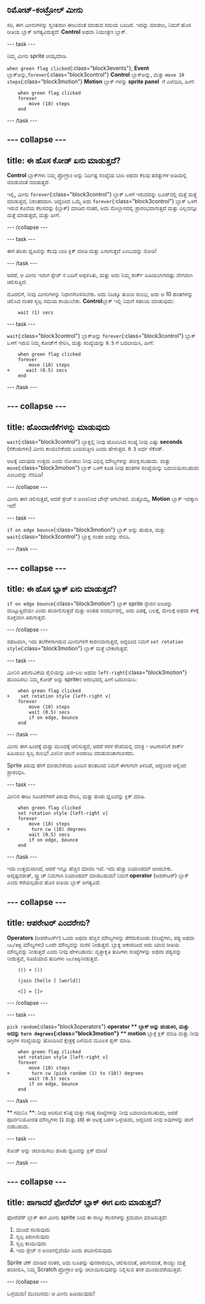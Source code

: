 ## ರಿಮೋಟ್-ಕಂಟ್ರೋಲ್ ಮೀನು

ಸರಿ, ಈಗ ಮೀನುಗಳನ್ನು ಸ್ವಂತವಾಗಿ ಈಜುವಂತೆ ಮಾಡುವ ಸಮಯ ಬಂದಿದೆ. ಇದನ್ನು ಮಾಡಲು, ನಿಮಗೆ ಹೊಸ ರೀತಿಯ ಬ್ಲಾಕ್ ಅಗತ್ಯವಿರುತ್ತದೆ: **Control** ಅಥವಾ ನಿಯಂತ್ರಣ ಬ್ಲಾಕ್.

\--- task \---

ನಿಮ್ಮ ಮೀನು sprite ಆಯ್ಕೆಮಾಡಿ.

`when green flag clicked`{:class="block3events"}, **Event** ಬ್ಲಾಕ್ಅನ್ನು,`forever`{:class="block3control"} **Control** ಬ್ಲಾಕ್ಅನ್ನು, ಮತ್ತು `move 10 steps`{:class="block3motion"} **Motion** ಬ್ಲಾಕ್ ಗಳನ್ನು **sprite panel** ‌ ಗೆ ಎಳೆಯಿರಿ, ಹೀಗೆ:

```blocks3
    when green flag clicked
    forever
        move (10) steps
    end
```

\--- /task \---

## \--- collapse \---

## title: ಈ ಹೊಸ ಕೋಡ್ ಏನು ಮಾಡುತ್ತದೆ?

**Control** ಬ್ಲಾಕ್‌ಗಳು ನಿಮ್ಮ ಪ್ರೋಗ್ರಾಂ ಅನ್ನು ನಿರ್ದಿಷ್ಟ ಸಂಖ್ಯೆಯ ಬಾರಿ ಅಥವಾ ಕೆಲವು ಷರತ್ತುಗಳ ಅಡಿಯಲ್ಲಿ ಮಾಡುವಂತೆ ಮಾಡುತ್ತದೆ.

ಇಲ್ಲಿ, ಮೀನು `forever`{:class="block3control"} ಬ್ಲಾಕ್ ಒಳಗೆ ಇರುವದನ್ನು ಲೂಪ್‌ನಲ್ಲಿ ಮತ್ತೆ ಮತ್ತೆ ಮಾಡುತ್ತದೆ, ನಿರಂತರವಾಗಿ. ಆದ್ದರಿಂದ ಒಮ್ಮೆ ಅದು `forever`{:class="block3control"} ಬ್ಲಾಕ್ ಒಳಗೆ ಇರುವ ಕೊನೆಯ ಕೆಲಸವನ್ನು (ಬ್ಲಾಕ್) ಮಾಡಿದ ನಂತರ, ಅದು ಮೇಲ್ಭಾಗದಲ್ಲಿ ಪ್ರಾರಂಭವಾಗುತ್ತದೆ ಮತ್ತು ಎಲ್ಲವನ್ನೂ ಮತ್ತೆ ಮಾಡುತ್ತದೆ, ಮತ್ತು ಹೀಗೆ.

\--- /collapse \---

\--- task \---

ಈಗ ಹಸಿರು ಧ್ವಜವನ್ನು ಕೆಲವು ಬಾರಿ ಕ್ಲಿಕ್ ಮಾಡಿ ಮತ್ತು ಏನಾಗುತ್ತದೆ ಎಂಬುದನ್ನು ನೋಡಿ!

\--- /task \---

ಆದರೆ, ಆ ಮೀನು ಇವಾಗ ಸ್ಟೇಜ್ ನ ಬದಿಗೆ ಅಪ್ಪಳಿಸಿತು, ಮತ್ತು ಅದು ನಿಮ್ಮ ಶಾರ್ಕ್ ಹಿಡಿಯಲಾಗದಷ್ಟು ವೇಗವಾಗಿ ಚಲಿಸುತ್ತಿದೆ.

ಮೊದಲಿಗೆ, ನೀವು ಮೀನುಗಳನ್ನು ನಿಧಾನಗೊಳಿಸಬೇಕು. ಅದು ನಿಜಕ್ಕೂ ತುಂಬಾ ಸುಲಭ, ಅದು ಆ 10 ಹಂತಗಳನ್ನು ಚಲಿಸಿದ ನಂತರ ಸ್ವಲ್ಪ ಸಮಯ ಕಾಯುಬೇಕು. **Control**ಬ್ಲಾಕ್ ಇಲ್ಲಿ ನಿಮಗೆ ಸಹಾಯ ಮಾಡುವುದು:

```blocks3
    wait (1) secs
```

\--- task \---

`wait`{:class="block3control"} ಬ್ಲಾಕ್ಅನ್ನು `forever`{:class="block3control"} ಬ್ಲಾಕ್ ಒಳಗೆ ಇರುವ ನಿಮ್ಮ ಕೋಡ್‌ಗೆ ಸೇರಿಸಿ, ಮತ್ತು ಸಂಖ್ಯೆಯನ್ನು `0.5` ಗೆ ಬದಲಾಯಿಸಿ, ಹೀಗೆ:

```blocks3
    when green flag clicked
    forever
        move (10) steps
+      wait (0.5) secs
    end
```

\--- /task \---

## \--- collapse \---

## title: ಹೊಂದಾಣಿಕೆಗಳನ್ನು ಮಾಡುವುದು

`wait`{:class="block3control"} ಬ್ಲಾಕ್ನಲ್ಲಿ ನೀವು ಹೊಂದಿಸಿದ ಸಂಖ್ಯೆ ನೀವು ಎಷ್ಟು **seconds** (ಸೆಕೆಂಡುಗಳು) ಮೀನು ಕಾಯಬೇಕೆಂದು ಬಯಸುತ್ತೀರಿ ಎಂದು ಹೇಳುತ್ತದ. `0.5` ಅರ್ಧ ಸೆಕೆಂಡ್.

ಆಟಕ್ಕೆ ಯಾವುದು ಉತ್ತಮ ಎಂದು ನೋಡಲು ನೀವು ವಿಭಿನ್ನ ಮೌಲ್ಯಗಳನ್ನು ಪರೀಕ್ಷಿಸಬಹುದು. ಮತ್ತು `move`{:class="block3motion"} ಬ್ಲಾಕ್ ಒಳಗೆ ಕೂಡ ನೀವು ಹಂತಗಳ ಸಂಖ್ಯೆಯನ್ನು ಬದಲಾಯಿಸಬಹುದು ಎಂಬುದನ್ನು ನೆನಪಿಡಿ!

\--- /collapse \---

ಮೀನು ಈಗ ಚಲಿಸುತ್ತದೆ, ಆದರೆ ಸ್ಟೇಜ್ ನ ಅಂಚಿನಿಂದ ಬೌನ್ಸ್ ಆಗಬೇಕಿದೆ. ಮತ್ತೊಮ್ಮೆ, **Motion** ಬ್ಲಾಕ್ ಇದಕ್ಕಾಗಿ ಇದೆ!

\--- task \---

`if on edge bounce`{:class="block3motion"} ಬ್ಲಾಕ್ ಅನ್ನು ಹುಡುಕಿ, ಮತ್ತು `wait`{:class="block3control"} ಬ್ಲಾಕ್ನ ನಂತರ ಅದನ್ನು ಸೇರಿಸಿ.

\--- /task \---

## \--- collapse \---

## title: ಈ ಹೊಸ ಬ್ಲಾಕ್ ಏನು ಮಾಡುತ್ತದೆ?

`if on edge bounce`{:class="block3motion"} ಬ್ಲಾಕ್ sprite ಸ್ಟೇಜಿನ ಅಂಚನ್ನು ಮುಟ್ಟುತ್ತಿದೆಯೇ ಎಂದು ಪರಿಶೀಲಿಸುತ್ತದೆ ಮತ್ತು ಅಂತಹ ಸಂದರ್ಭದಲ್ಲಿ, ಅದು ಎಡಕ್ಕೆ, ಬಲಕ್ಕೆ, ಮೇಲಕ್ಕೆ ಅಥವಾ ಕೆಳಕ್ಕೆ ಸೂಕ್ತವಾಗಿ ತಿರುಗುತ್ತದೆ.

\--- /collapse \---

ಸಹಜವಾಗಿ, ಇದು ತಲೆಕೆಳಗಾಗಿರುವ ಮೀನುಗಳಿಗೆ ಕಾರಣವಾಗುತ್ತದೆ, ಆದ್ದರಿಂದ ನಿಮಗೆ `set rotation style`{:class="block3motion"} ಬ್ಲಾಕ್ ಮತ್ತೆ ಬೇಕಾಗುತ್ತದೆ.

\--- task \---

ಮೀನಿನ ತಿರುಗುವಿಕೆಯ ಶೈಲಿಯನ್ನು ಎಡ-ಬಲ ಅಥವಾ `left-right`{:class="block3motion"} ಹೊಂದಿಸಲು ನಿಮ್ಮ ಕೋಡ್ ಅನ್ನು sprite‌ನ ಆರಂಭದಲ್ಲಿ ಹೀಗೆ ಬದಲಾಯಿಸಿ:

```blocks3
    when green flag clicked
+    set rotation style [left-right v]
    forever
        move (10) steps
        wait (0.5) secs
        if on edge, bounce
    end
```

\--- /task \---

ಮೀನು ಈಗ ಹಿಂದಕ್ಕೆ ಮತ್ತು ಮುಂದಕ್ಕೆ ಚಲಿಸುತ್ತದೆ, ಆದರೆ ಸರಳ ರೇಖೆಯಲ್ಲಿ ಮಾತ್ರ - ಆಟಗಾರನಿಗೆ ಶಾರ್ಕ್ ಹಿಡಿಯಲು ಸ್ವಲ್ಪ ಸುಲಭ! ಮೀನಿನ ಚಲನೆ ಅಂದಾಜು ಮಾಡುವಂತಾಗಬಾರದು.

Sprite ತಿರುವು ಹೇಗೆ ಮಾಡಬೇಕೆಂದು ಹಿಂದಿನ ಹಂತದಿಂದ ನಿಮಗೆ ಈಗಾಗಲೇ ತಿಳಿದಿದೆ, ಆದ್ದರಿಂದ ಅಲ್ಲಿಂದ ಪ್ರಾರಂಭಿಸಿ.

\--- task \---

ಮೀನಿನ ಈಜು ಸೂಚನೆಗಳಿಗೆ ತಿರುವು ಸೇರಿಸಿ, ಮತ್ತು ಹಸಿರು ಧ್ವಜವನ್ನು ಕ್ಲಿಕ್ ಮಾಡಿ.

```blocks3
    when green flag clicked
    set rotation style [left-right v]
    forever
        move (10) steps
+        turn cw (10) degrees
        wait (0.5) secs
        if on edge, bounce
    end
```

\--- /task \---

ಇದು ಉತ್ತಮವಾಗಿದೆ, ಆದರೆ ಇನ್ನೂ ಹೆಚ್ಚಿನ ಮಾದರಿ ಇದೆ. ಇದು ಹೆಚ್ಚು ರಿಯಾಂಡಮ್ ಆಗಿರಬೇಕು. ಅದೃಷ್ಟವಶಾತ್, ಸ್ಕ್ರ್ಯಾಚ್ ನಿಮಗಾಗಿ ರಿಯಾಂಡಮ್ ಮಾಡಬಹುದು! ನಿಮಗೆ **operator** (ಆಪರೇಟರ್) ಬ್ಲಾಕ್ ಎಂದು ಕರೆಯಲ್ಪಡುವ ಹೊಸ ರೀತಿಯ ಬ್ಲಾಕ್ ಅಗತ್ಯವಿದೆ.

## \--- collapse \---

## title: ಆಪರೇಟರ್ ಎಂದರೇನು?

**Operators** (ಆಪರೇಟರ್ಸ್) ಒಂದು ಅಥವಾ ಹೆಚ್ಚಿನ ಮೌಲ್ಯಗಳನ್ನು ತೆಗೆದುಕೊಂಡು (ಸಂಖ್ಯೆಗಳು, ಪಠ್ಯ ಅಥವಾ `ನಿಜ/ತಪ್ಪು` ಮೌಲ್ಯಗಳು) ಒಂದೇ ಮೌಲ್ಯವನ್ನು ಮರಳಿ ನೀಡುತ್ತದೆ. ಬ್ಲಾಕ್ನ ಆಕಾರದಿಂದ ಅದು ಯಾವ ರೀತಿಯ ಮೌಲ್ಯವನ್ನು ನೀಡುತ್ತದೆ ಎಂದು ನೀವು ಹೇಳಬಹುದು: ವೃತ್ತಾಕೃತಿ ತುದಿಗಳು ಸಂಖ್ಯೆಗಳನ್ನು ಅಥವಾ ಪಠ್ಯವನ್ನು ನೀಡುತ್ತವೆ, ಸೂಜಿಯಾದ ತುದಿಗಳು `ನಿಜ/ತಪ್ಪು`ನೀಡುತ್ತವೆ.

```blocks3
    (() + ())

    (join [hello ] [world])

    <[] = []>
```

\--- /collapse \---

\--- task \---

`pick random`{:class="block3operators"} **operator ** ಬ್ಲಾಕ್ ಅನ್ನು ಹುಡುಕಿರಿ, ಮತ್ತು ಅದನ್ನು `turn degrees`{:class="block3motion"} ** motion** ಬ್ಲಾಕ್ಗೆ ಕ್ಲಿಕ್ ಮಾಡಿ ಮತ್ತು ನೀವು ಡಿಗ್ರಿಗಳ ಸಂಖ್ಯೆಯನ್ನು ಹೊಂದಿಸಿದ ಕ್ಷೇತ್ರಕ್ಕೆ ಎಳೆಯಿವ ಮೂಲಕ ಪ್ಲಗ್ ಮಾಡಿ.

```blocks3
    when green flag clicked
    set rotation style [left-right v]
    forever 
        move (10) steps
+        turn cw (pick random (1) to (10)) degrees
        wait (0.5) secs
        if on edge, bounce
    end
```

\--- /task \---

** ಗಮನಿಸಿ **: ನೀವು ಆರಿಸುವ ಕನಿಷ್ಠ ಮತ್ತು ಗರಿಷ್ಠ ಸಂಖ್ಯೆಗಳನ್ನು ನೀವು ಬದಲಾಯಿಸಬಹುದು, ಆದರೆ ಪೂರ್ವನಿಯೋಜಿತ ಮೌಲ್ಯಗಳು (`1` ಮತ್ತು `10`) ಈ ಆಟಕ್ಕೆ ಬಹಳ ಒಳ್ಳೆಯದು, ಆದ್ದರಿಂದ ನೀವು ಅವುಗಳನ್ನು ಹಾಗೆ ಬಿಡಬಹುದು.

\--- task \---

ಕೋಡ್ ಅನ್ನು ಚಲಾಯಿಸಲು ಹಸಿರು ಧ್ವಜವನ್ನು ಕ್ಲಿಕ್ ಮಾಡಿ!

\--- /task \---

## \--- collapse \---

## title: ಹಾಗಾದರೆ ಫೋರೆವೆರ್ ಬ್ಲಾಕ್ ಈಗ ಏನು ಮಾಡುತ್ತದೆ?

ಫೋರೆವೆರ್ ಬ್ಲಾಕ್ ಈಗ ಮೀನು sprite ನಿಂದ ಈ ನಾಲ್ಕು ಕೆಲಸಗಳನ್ನು ಕ್ರಮವಾಗಿ ಮಾಡಿಸುತ್ತದೆ:

1. ಮುಂದೆ ಸರಿಸುವುದು
2. ಸ್ವಲ್ಪ ತಿರುಗಿಸುವುದು
3. ಸ್ವಲ್ಪ ಕಾಯುವುದು
4. ಇದು ಸ್ಟೇಜ್ ನ ಅಂಚಿನಲ್ಲಿದೆಯೇ ಎಂದು ಪರಿಶೀಲಿಸುವುದು

Sprite ಚೆಕ್ ಮಾಡಿದ ನಂತರ, ಅದು ಲೂಪನ್ನು ಪುನರಾರಂಭಿಸಿ, ಚಲಿಸುವಂತೆ, ತಿರುಗುವಂತೆ, ಕಾಯ್ದು ಮತ್ತೆ ಪರಿಶೀಲಿಸಿ, ನಿಮ್ಮ Scratch ಪ್ರೋಗ್ರಾಂ ಅನ್ನು ಚಲಾಯಿಸುವುದನ್ನು ನಿಲ್ಲಿಸುವ ತನಕ ಮುಂದುವರೆಯುತ್ತದೆ.

\--- /collapse \---

ಒಳ್ಳೆಯದು! ಮುಂದಿನದು: ಆ ಮೀನು ಹಿಡಿಯುವುದು!